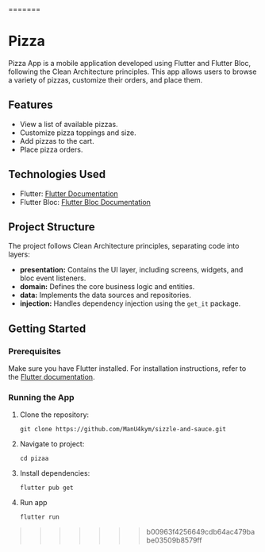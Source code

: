 
=======
# Pizza 

Pizza App is a mobile application developed using Flutter and Flutter Bloc, following the Clean Architecture principles. This app allows users to browse a variety of pizzas, customize their orders, and place them.

## Features

- View a list of available pizzas.
- Customize pizza toppings and size.
- Add pizzas to the cart.
- Place pizza orders.

## Technologies Used

- Flutter: [Flutter Documentation](https://flutter.dev/)
- Flutter Bloc: [Flutter Bloc Documentation](https://pub.dev/packages/flutter_bloc)

## Project Structure

The project follows Clean Architecture principles, separating code into layers:

- **presentation:** Contains the UI layer, including screens, widgets, and bloc event listeners.
- **domain:** Defines the core business logic and entities.
- **data:** Implements the data sources and repositories.
- **injection:** Handles dependency injection using the `get_it` package.

## Getting Started

### Prerequisites

Make sure you have Flutter installed. For installation instructions, refer to the [Flutter documentation](https://flutter.dev/docs/get-started/install).

### Running the App

1. Clone the repository:

   ```
   git clone https://github.com/ManU4kym/sizzle-and-sauce.git
2. Navigate to project:
    ````
   cd pizaa
3. Install dependencies:
    ````
   flutter pub get
3. Run app
    ````
   flutter run
>>>>>>> b00963f4256649cdb64ac479babe03509b8579ff

